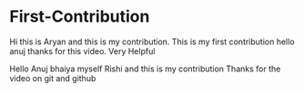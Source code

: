 # First-Contribution
Hi this is Aryan and this is my contribution.
This is my first contribution
hello anuj thanks for this video. Very Helpful

Hello Anuj bhaiya myself Rishi and this is my contribution
Thanks for the video on git and github
